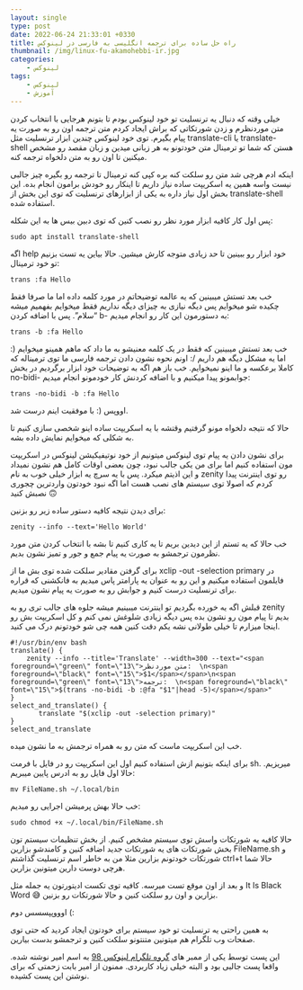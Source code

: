 ```yaml
---
layout: single
type: post
date: 2022-06-24 21:33:01 +0330
title: راه حل ساده برای ترجمه انگلیسی به فارسی در لینوکس
thumbnail: /img/linux-fu-akamohebbi-ir.jpg
categories:
    - لینوکس
tags:
    - لینوکس
    - آموزش
---
```


خیلی وقته که دنبال یه ترنسلیت تو خود لینوکس بودم تا بتونم هرجایی با انتخاب کردن متن موردنظرم و زدن شورتکاتی که براش ایجاد کردم متن ترجمه اون رو به صورت یه پیام بگیرم. توی خود لینوکس چندین ابزار ترنسلیت مثل translate-cli یا translate-shell هستن که شما تو ترمینال متن خودتونو به هر زبانی میدین و زبان مقصد رو مشخص میکنین تا اون رو به متن دلخواه ترجمه کنه.

اینکه ادم هرچی شد متن رو سلکت کنه بره کپی کنه ترمینال تا ترجمه رو بگیره چیز جالبی نیست واسه همین یه اسکریپت ساده نیاز داریم تا اینکار رو خودش برامون انجام بده. این بخش اول نیاز داره به یکی از ابزارهای ترنسلیت که توی این بخش از translate-shell استفاده شده.


<div id="read-more"></div>


پس اول کار کافیه ابزار مورد نظر رو نصب کنین که توی دبین بیس ها به این شکله:

```
sudo apt install translate-shell
```

اگه help خود ابزار رو ببینین تا حد زیادی متوجه کارش میشین. حالا بیاین یه تست بزنیم تو خود ترمینال:

```
trans :fa Hello
```

خب بعد تستش میبینین که یه عالمه توضیحاتم در مورد کلمه داده اما ما صرفا فقط چکیده شو میخوایم پس دیگه نیازی به چیزای دیگه نداریم فقط میخوایم بفهمیم میشه “سلام”. پس با اضافه کردن b- به دستورمون این کار رو انجام میدیم:

```
trans -b :fa Hello
```

خب بعد تستش میبینین که فقط در یک کلمه معنیشو به ما داد که ماهم همینو میخوایم (: اما یه مشکل دیگه هم داریم /: اونم نحوه نشون دادن ترجمه فارسی ما توی ترمیناله که کاملا برعکسه و ما اینو نمیخوایم. خب باز هم اگه به توضیحات خود ابزار برگردیم در بخش no-bidi- جوابمونو پیدا میکنیم و با اضافه کردنش کار خودمونو انجام میدیم:

```
trans -no-bidi -b :fa Hello
```

اووپس (: با موفقیت اینم درست شد.

حالا که نتیجه دلخواه مونو گرفتیم وقتشه با یه اسکریپت ساده اینو شخصی سازی کنیم تا به شکلی که میخوایم نمایش داده بشه.

برای نشون دادن یه پیام توی لینوکس میتونیم از خود نوتیفیکیشن لینوکس در اسکریپت مون استفاده کنیم اما برای من یکی جالب نبود، چون بعضی اوقات کامل هم نشون نمیداد و این اذیتم میکرد. پس با یه سرچ یه ابزار خیلی خوب به نام zenity رو توی اینترنت پیدا کردم که اصولا توی سیستم های نصب هست اما اگه نبود خودتون واردترین چجوری نصبش کنید 🙃

برای دیدن نتیجه کافیه دستور ساده زیر رو بزنین:

```
zenity --info --text='Hello World'
```

خب حالا که یه تستم از این دیدین بریم تا یه کاری کنیم تا بشه با انتخاب کردن متن مورد نظرمون ترجمشو به صورت یه پیام جمع و جور و تمیز نشون بدیم.

برای گرفتن مقادیر سلکت شده توی بش ما از xclip -out -selection primary در فایلمون استفاده میکنیم و این رو به عنوان یه پارامتر پاس میدیم به فانکشنی که قراره برای ترنسلیت درست کنیم و جوابش رو به صورت یه پیام نشون میدیم.

قبلش اگه یه خورده بگردیم تو اینترنت میبینیم میشه جلوه های جالب تری رو به zenity بدیم تا پیام مون رو نشون بده پس دیگه زیادی شلوغش نمی کنم و کل اسکریپت بش رو اینجا میزارم تا خیلی طولانی نشه یکم دقت کنین همه چی شو خودتونم درک می کنید.

```
#!/usr/bin/env bash
translate() {
    zenity --info --title='Translate' --width=300 --text="<span foreground=\"green\" font=\"13\">متن موردنظر:  \n<span foreground=\"black\" font=\"15\">$1</span></span>\n<span foreground=\"green\" font=\"13\">ترجمه:  \n<span foreground=\"black\" font=\"15\">$(trans -no-bidi -b :@fa "$1"|head -5)</span></span>"
}
select_and_translate() {
       translate "$(xclip -out -selection primary)"
}
select_and_translate
```

خب این اسکریپت ماست که متن رو به همراه ترجمش به ما نشون میده.

برای اینکه بتونیم ازش استفاده کنیم اول این اسکریپت رو در فایل با فرمت sh. میریزیم. حالا اول فایل رو به ادرس پایین میبریم:

```
mv FileName.sh ~/.local/bin
```

خب حالا بهش پرمیشن اجرایی رو میدیم:

```
sudo chmod +x ~/.local/bin/FileName.sh
```

حالا کافیه یه شورتکات واسش توی سیستم مشخص کنیم. از بخش تنظیمات سیستم تون بخش شورتکات های یه شورتکات جدید اضافه کنین و کامندشو بزارین FileName.sh و شورتکات خودتونم بزارین مثلا من به خاطر اسم ترنسلیت گذاشتم ctrl+t حالا شما هرچی دوست دارین میتونین بزارین.

و بعد از اون موقع تست میرسه. کافیه توی تکست ادیتورتون یه جمله مثل It Is Black Word 😅 بزارین و اون رو سلکت کنین و حالا شورتکات رو بزنین.

اوووپپسسس دوم (:

به همین راحتی یه ترنسلیت تو خود سیستم برای خودتون ایجاد کردید که حتی توی صفحات وب تلگرام هم میتونین متنتونو سلکت کنین و ترجمشو بدست بیارین.

این پست توسط یکی از ممبر های [گروه تلگرام لینوکس 98](https://t.me/linux98ir) به اسم امیر نوشته شده. واقعا پست جالبی بود و البته خیلی زیاد کاربردی. ممنون از امیر بابت زحمتی که برای نوشتن این پست کشیده.
